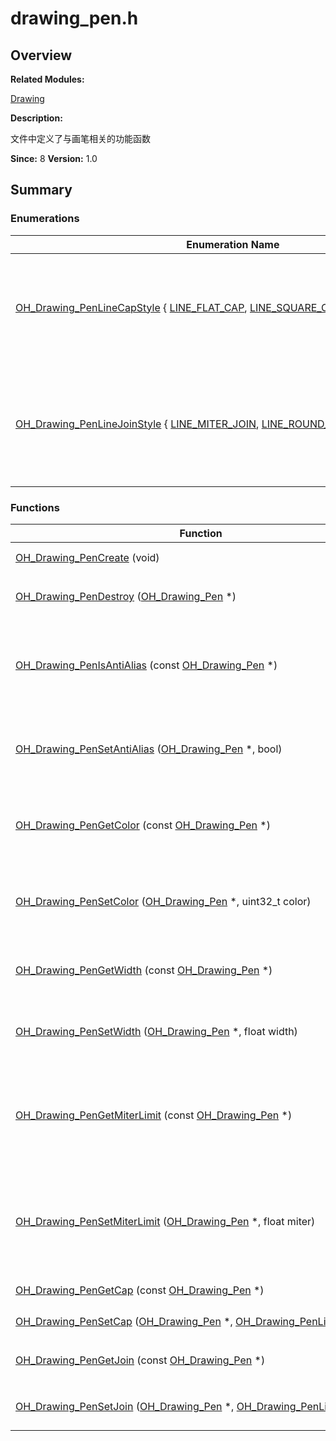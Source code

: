# drawing_pen.h


## **Overview**

**Related Modules:**

[Drawing](_drawing.md)

**Description:**

文件中定义了与画笔相关的功能函数

**Since:**
8
**Version:**
1.0

## **Summary**


### Enumerations

  | Enumeration&nbsp;Name | Description | 
| -------- | -------- |
| [OH_Drawing_PenLineCapStyle](_drawing.md#gafa9d815d933e0fd6aa7549d12080fa8f)&nbsp;{&nbsp;[LINE_FLAT_CAP](_drawing.md#ggafa9d815d933e0fd6aa7549d12080fa8fa99c48cc6172088f1a86e8688e347933a),&nbsp;[LINE_SQUARE_CAP](_drawing.md#ggafa9d815d933e0fd6aa7549d12080fa8fac9929c30114c046b75b844e459f1e69f),&nbsp;[LINE_ROUND_CAP](_drawing.md#ggafa9d815d933e0fd6aa7549d12080fa8fa0efe3fb7b56d7407737c42aebe5b91e5)&nbsp;} | 枚举集合定义了画笔笔帽的样式，即画笔在绘制线段时，在线段头尾端点的样式 | 
| [OH_Drawing_PenLineJoinStyle](_drawing.md#gad10001f23f6c42f97a392cba30011460)&nbsp;{&nbsp;[LINE_MITER_JOIN](_drawing.md#ggad10001f23f6c42f97a392cba30011460a126e5fbae0f63b8431d3a6763035d488),&nbsp;[LINE_ROUND_JOIN](_drawing.md#ggad10001f23f6c42f97a392cba30011460aa2bfcc7c744ab7a56c047942060ad3ba),&nbsp;[LINE_BEVEL_JOIN](_drawing.md#ggad10001f23f6c42f97a392cba30011460a8ad7df33f8ff73c5c080fcf159631fde)&nbsp;} | 枚举集合定义了线条转角的样式，即画笔在绘制折线段时，在折线转角处的样式 | 


### Functions

  | Function | Description | 
| -------- | -------- |
| [OH_Drawing_PenCreate](_drawing.md#gae52fe4132b90726d813661750948e2dd)&nbsp;(void) | [OH_Drawing_Pen](_drawing.md#ga88e73d9d7b62e6113237fc0f828910d2)&nbsp;\*<br/>函数用于创建一个画笔对象 | 
| [OH_Drawing_PenDestroy](_drawing.md#ga907538d02a50836e8033a3f7bf12c80e)&nbsp;([OH_Drawing_Pen](_drawing.md#ga88e73d9d7b62e6113237fc0f828910d2)&nbsp;\*) | void<br/>函数用于销毁画笔对象并回收该对象占有的内存 | 
| [OH_Drawing_PenIsAntiAlias](_drawing.md#ga31dee499a3d1dd81e526bcc1dd620961)&nbsp;(const&nbsp;[OH_Drawing_Pen](_drawing.md#ga88e73d9d7b62e6113237fc0f828910d2)&nbsp;\*) | bool<br/>函数用于获取画笔是否设置抗锯齿属性，如果为真则说明画笔会启用抗锯齿功能，在绘制图形时会对图形的边缘像素进行半透明的模糊处理 | 
| [OH_Drawing_PenSetAntiAlias](_drawing.md#ga93dbc44cf424038a17ae311920550283)&nbsp;([OH_Drawing_Pen](_drawing.md#ga88e73d9d7b62e6113237fc0f828910d2)&nbsp;\*,&nbsp;bool) | void<br/>函数用于设置画笔的抗锯齿属性，设置为真则画笔在绘制图形时会对图形的边缘像素进行半透明的模糊处理 | 
| [OH_Drawing_PenGetColor](_drawing.md#ga8a8db886ecf41a729e40a1f760338220)&nbsp;(const&nbsp;[OH_Drawing_Pen](_drawing.md#ga88e73d9d7b62e6113237fc0f828910d2)&nbsp;\*) | uint32_t<br/>函数用于获取画笔的颜色属性，颜色属性描述了画笔绘制图形轮廓时使用的颜色，用一个32位（ARGB）的变量表示 | 
| [OH_Drawing_PenSetColor](_drawing.md#ga6e5b065f521dd9c41d5e7f2af5c379cb)&nbsp;([OH_Drawing_Pen](_drawing.md#ga88e73d9d7b62e6113237fc0f828910d2)&nbsp;\*,&nbsp;uint32_t&nbsp;color) | void<br/>函数用于设置画笔的颜色属性，颜色属性描述了画笔绘制图形轮廓时使用的颜色，用一个32位（ARGB）的变量表示 | 
| [OH_Drawing_PenGetWidth](_drawing.md#ga3d898184f61b685d724e6d272fb12168)&nbsp;(const&nbsp;[OH_Drawing_Pen](_drawing.md#ga88e73d9d7b62e6113237fc0f828910d2)&nbsp;\*) | float<br/>函数用于获取画笔的厚度属性，厚度属性描述了画笔绘制图形轮廓的宽度 | 
| [OH_Drawing_PenSetWidth](_drawing.md#ga562b5102bf599e640a94e104480df0f4)&nbsp;([OH_Drawing_Pen](_drawing.md#ga88e73d9d7b62e6113237fc0f828910d2)&nbsp;\*,&nbsp;float&nbsp;width) | void<br/>函数用于设置画笔的厚度属性，厚度属性描述了画笔绘制图形轮廓的宽度 | 
| [OH_Drawing_PenGetMiterLimit](_drawing.md#ga8f8a512b3930d8883dff59916eaaa72a)&nbsp;(const&nbsp;[OH_Drawing_Pen](_drawing.md#ga88e73d9d7b62e6113237fc0f828910d2)&nbsp;\*) | float<br/>函数用于获取折线尖角的限制值，当画笔绘制一条折线，转角类型设置为尖角时，那么此时该属性用于限制出现尖角的长度范围，如果超出则平角显示，不超出依然为尖角 | 
| [OH_Drawing_PenSetMiterLimit](_drawing.md#ga73a96e3e9ca95a82f0de2076cb03ffba)&nbsp;([OH_Drawing_Pen](_drawing.md#ga88e73d9d7b62e6113237fc0f828910d2)&nbsp;\*,&nbsp;float&nbsp;miter) | void<br/>函数用于设置折线尖角的限制值，当画笔绘制一条折线，转角类型设置为尖角时，那么此时该属性用于限制出现尖角的长度范围，如果超出则平角显示，不超出依然为尖角 | 
| [OH_Drawing_PenGetCap](_drawing.md#ga7db0d5ac28ac24db29fc49c113affc32)&nbsp;(const&nbsp;[OH_Drawing_Pen](_drawing.md#ga88e73d9d7b62e6113237fc0f828910d2)&nbsp;\*) | [OH_Drawing_PenLineCapStyle](_drawing.md#gafa9d815d933e0fd6aa7549d12080fa8f)<br/>函数用于获取画笔笔帽的样式 | 
| [OH_Drawing_PenSetCap](_drawing.md#gaa0d8f5e75ec5fbc776c4e5e780e29af3)&nbsp;([OH_Drawing_Pen](_drawing.md#ga88e73d9d7b62e6113237fc0f828910d2)&nbsp;\*,&nbsp;[OH_Drawing_PenLineCapStyle](_drawing.md#gafa9d815d933e0fd6aa7549d12080fa8f)) | void<br/>函数用于设置画笔笔帽样式 | 
| [OH_Drawing_PenGetJoin](_drawing.md#ga35b26a60ebf70c207f1e8fb8659a9103)&nbsp;(const&nbsp;[OH_Drawing_Pen](_drawing.md#ga88e73d9d7b62e6113237fc0f828910d2)&nbsp;\*) | [OH_Drawing_PenLineJoinStyle](_drawing.md#gad10001f23f6c42f97a392cba30011460)<br/>函数用于获取画笔绘制折线转角的样式 | 
| [OH_Drawing_PenSetJoin](_drawing.md#ga65e9826c39a847b22825e99af65afbb7)&nbsp;([OH_Drawing_Pen](_drawing.md#ga88e73d9d7b62e6113237fc0f828910d2)&nbsp;\*,&nbsp;[OH_Drawing_PenLineJoinStyle](_drawing.md#gad10001f23f6c42f97a392cba30011460)) | void<br/>函数用于设置画笔绘制转角的样式 | 
